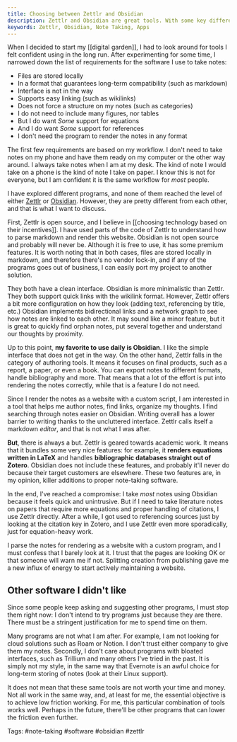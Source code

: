 ```yaml
---
title: Choosing between Zettlr and Obsidian
description: Zettlr and Obsidian are great tools. With some key differences. I've settled for using both depending on the task at hand.
keywords: Zettlr, Obsidian, Note Taking, Apps
---
```

When I decided to start my [[digital garden]], I had to look around for tools I felt confident using in the long run. After experimenting for some time, I narrowed down the list of requirements for the software I use to take notes:

- Files are stored locally
- In a format that guarantees long-term compatibility (such as markdown)
- Interface is not in the way
- Supports easy linking (such as wikilinks)
- Does not force a structure on my notes (such as categories)
- I do not need to include many figures, nor tables
- But I do want *Some* support for equations 
- And I do want *Some* support for references
- I don't need the program to render the notes in any format

The first few requirements are based on my workflow. I don't need to take notes on my phone and have them ready on my computer or the other way around. I always take notes when I am at my desk. The kind of note I would take on a phone is the kind of note I take on paper. I know this is not for everyone, but I am confident it is the same workflow for *most* people. 

I have explored different programs, and none of them reached the level of either [Zettlr](https://www.zettlr.com/) or [Obsidian](https://obsidian.md/). However, they are pretty different from each other, and that is what I want to discuss. 

First, Zettlr is open source, and I believe in [[choosing technology based on their incentives]]. I have used parts of the code of Zettlr to understand how to parse markdown and render this website. Obsidian is not open source and probably will never be. Although it is free to use, it has some premium features. It is worth noting that in both cases, files are stored locally in markdown, and therefore there's no vendor lock-in, and if any of the programs goes out of business, I can easily port my project to another solution. 

They both have a clean interface. Obsidian is more minimalistic than Zettlr. They both support quick links with the wikilink format. However, Zettlr offers a bit more configuration on how they look (adding text, referencing by title, etc.) Obsidian implements bidirectional links and a network graph to see how notes are linked to each other. It may sound like a minor feature, but it is great to quickly find orphan notes, put several together and understand our thoughts by proximity. 

Up to this point, **my favorite to use daily is Obsidian**. I like the simple interface that does not get in the way. On the other hand, Zettlr falls in the category of authoring tools. It means it focuses on final products, such as a report, a paper, or even a book. You can export notes to different formats, handle bibliography and more. That means that a lot of the effort is put into rendering the notes correctly, while that is a feature I do not need. 

Since I render the notes as a website with a custom script, I am interested in a tool that helps me author notes, find links, organize my thoughts. I find searching through notes easier on Obsidian. Writing overall has a lower barrier to writing thanks to the uncluttered interface. Zettlr calls itself a markdown *editor*, and that is not what I was after. 

**But**, there is always a but. Zettlr is geared towards academic work. It means that it bundles some very nice features: for example, it **renders equations written in LaTeX** and handles **bibliographic databases straight out of Zotero**. Obsidian does not include these features, and probably it'll never do because their target customers are elsewhere. These two features are, in my opinion, killer additions to proper note-taking software. 

In the end, I've reached a compromise: I take *most* notes using Obsidian because it feels quick and unintrusive. But if I need to take literature notes on papers that require more equations and proper handling of citations, I use Zettlr directly. After a while, I got used to referencing sources just by looking at the citation key in Zotero, and I use Zettlr even more sporadically, just for equation-heavy work. 

I parse the notes for rendering as a website with a custom program, and I must confess that I barely look at it. I trust that the pages are looking OK or that someone will warn me if not. Splitting creation from publishing gave me a new influx of energy to start actively maintaining a website. 

## Other software I didn't like
Since some people keep asking and suggesting other programs, I must stop them right now: I don't intend to try programs just because they are there. There must be a stringent justification for me to spend time on them. 

Many programs are not what I am after. For example, I am not looking for cloud solutions such as Roam or Notion. I don't trust either company to give them my notes. Secondly, I don't care about programs with bloated interfaces, such as Trillium and many others I've tried in the past. It is simply not my style, in the same way that Evernote is an awful choice for long-term storing of notes (look at their Linux support). 

It does not mean that these same tools are not worth your time and money. Not all work in the same way, and, at least for me, the essential objective is to achieve low friction working. For me, this particular combination of tools works well. Perhaps in the future, there'll be other programs that can lower the friction even further. 

Tags: #note-taking #software #obsidian #zettlr 